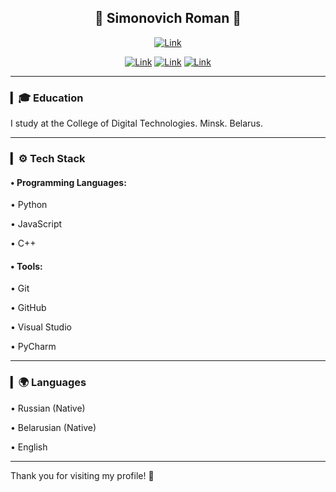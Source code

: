 
<div align="center">
  
  <h2>🌹 Simonovich Roman 🌹</h2>
  

  [![Link](https://img.shields.io/badge/TG-roma9302-blue?style=for-the-badge&)](t.me/roma9302)
  
  [![Link](https://img.shields.io/badge/github-roma9302-blue?style=for-the-badge&color=%234925bb)](https://github.com/roma9302?tab=repositories)
  [![Link](https://img.shields.io/badge/discord-roma09099-blue?style=for-the-badge&color=%23ff5733)](https://discordapp.com/users/roma09099/) 
  [![Link](https://img.shields.io/badge/email-rozetka%40gmail.com-green?style=for-the-badge)](mailto:rozetka33376@gmail.com)
  
--- 
</div>

<div align="left">

### ▎🎓 Education

I study at the College of Digital Technologies. Minsk. Belarus.

---

### ▎⚙️ Tech Stack

#### • Programming Languages:

  • Python

  • JavaScript

  • C++

#### • Tools:

  • Git

  • GitHub

  • Visual Studio

  • PyCharm

---

### ▎🌍 Languages

• Russian (Native)

• Belarusian (Native)

• English

---

Thank you for visiting my profile! 🚀
